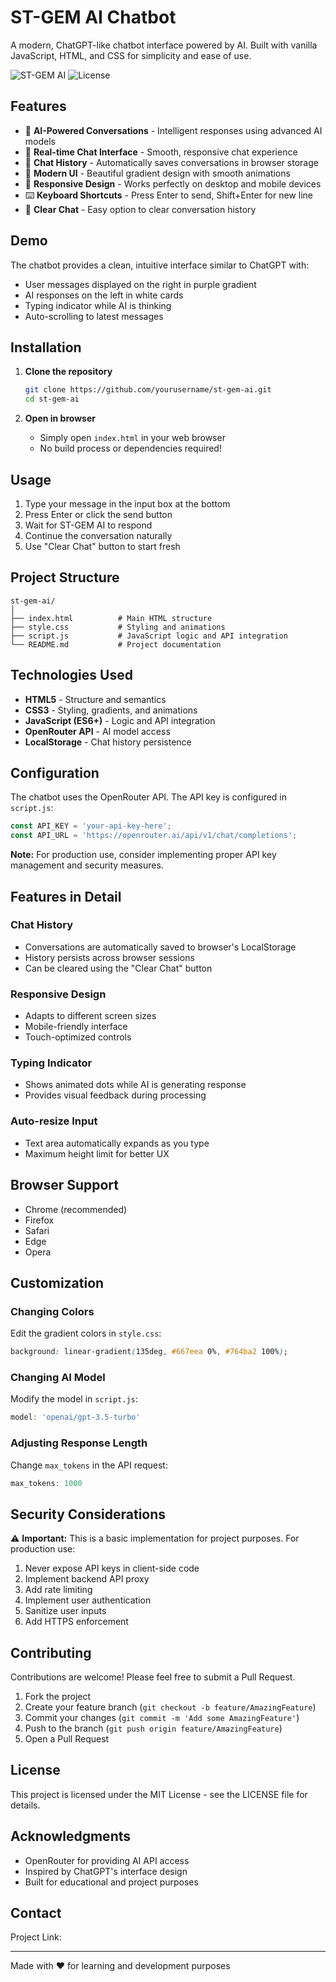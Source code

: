 # ST-GEM AI Chatbot

A modern, ChatGPT-like chatbot interface powered by AI. Built with vanilla JavaScript, HTML, and CSS for simplicity and ease of use.

![ST-GEM AI](https://img.shields.io/badge/ST--GEM-AI-blue)
![License](https://img.shields.io/badge/license-MIT-green)

## Features

- 🤖 **AI-Powered Conversations** - Intelligent responses using advanced AI models
- 💬 **Real-time Chat Interface** - Smooth, responsive chat experience
- 💾 **Chat History** - Automatically saves conversations in browser storage
- 🎨 **Modern UI** - Beautiful gradient design with smooth animations
- 📱 **Responsive Design** - Works perfectly on desktop and mobile devices
- ⌨️ **Keyboard Shortcuts** - Press Enter to send, Shift+Enter for new line
- 🧹 **Clear Chat** - Easy option to clear conversation history

## Demo

The chatbot provides a clean, intuitive interface similar to ChatGPT with:
- User messages displayed on the right in purple gradient
- AI responses on the left in white cards
- Typing indicator while AI is thinking
- Auto-scrolling to latest messages

## Installation

1. **Clone the repository**
   ```bash
   git clone https://github.com/yourusername/st-gem-ai.git
   cd st-gem-ai
   ```

2. **Open in browser**
   - Simply open `index.html` in your web browser
   - No build process or dependencies required!

## Usage

1. Type your message in the input box at the bottom
2. Press Enter or click the send button
3. Wait for ST-GEM AI to respond
4. Continue the conversation naturally
5. Use "Clear Chat" button to start fresh

## Project Structure

```
st-gem-ai/
│
├── index.html          # Main HTML structure
├── style.css           # Styling and animations
├── script.js           # JavaScript logic and API integration
└── README.md           # Project documentation
```

## Technologies Used

- **HTML5** - Structure and semantics
- **CSS3** - Styling, gradients, and animations
- **JavaScript (ES6+)** - Logic and API integration
- **OpenRouter API** - AI model access
- **LocalStorage** - Chat history persistence

## Configuration

The chatbot uses the OpenRouter API. The API key is configured in `script.js`:

```javascript
const API_KEY = 'your-api-key-here';
const API_URL = 'https://openrouter.ai/api/v1/chat/completions';
```

**Note:** For production use, consider implementing proper API key management and security measures.

## Features in Detail

### Chat History
- Conversations are automatically saved to browser's LocalStorage
- History persists across browser sessions
- Can be cleared using the "Clear Chat" button

### Responsive Design
- Adapts to different screen sizes
- Mobile-friendly interface
- Touch-optimized controls

### Typing Indicator
- Shows animated dots while AI is generating response
- Provides visual feedback during processing

### Auto-resize Input
- Text area automatically expands as you type
- Maximum height limit for better UX

## Browser Support

- Chrome (recommended)
- Firefox
- Safari
- Edge
- Opera

## Customization

### Changing Colors
Edit the gradient colors in `style.css`:
```css
background: linear-gradient(135deg, #667eea 0%, #764ba2 100%);
```

### Changing AI Model
Modify the model in `script.js`:
```javascript
model: 'openai/gpt-3.5-turbo'
```

### Adjusting Response Length
Change `max_tokens` in the API request:
```javascript
max_tokens: 1000
```

## Security Considerations

⚠️ **Important:** This is a basic implementation for project purposes. For production use:

1. Never expose API keys in client-side code
2. Implement backend API proxy
3. Add rate limiting
4. Implement user authentication
5. Sanitize user inputs
6. Add HTTPS enforcement

## Contributing

Contributions are welcome! Please feel free to submit a Pull Request.

1. Fork the project
2. Create your feature branch (`git checkout -b feature/AmazingFeature`)
3. Commit your changes (`git commit -m 'Add some AmazingFeature'`)
4. Push to the branch (`git push origin feature/AmazingFeature`)
5. Open a Pull Request

## License

This project is licensed under the MIT License - see the LICENSE file for details.

## Acknowledgments

- OpenRouter for providing AI API access
- Inspired by ChatGPT's interface design
- Built for educational and project purposes

## Contact

Project Link: [](st-gem-chatbot.netlify.app)

---

Made with ❤️ for learning and development purposes
